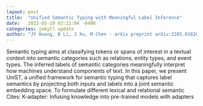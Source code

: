 ```yaml
---
layout: post
title:  "Unified Semantic Typing with Meaningful Label Inference"
date:   2022-05-10 03:22:04 -0400
categories: jekyll update
author: "JY Huang, B Li, J Xu, M Chen - arXiv preprint arXiv:2205.01826, 2022"
---
```

Semantic typing aims at classifying tokens or spans of interest in a textual context into semantic categories such as relations, entity types, and event types. The inferred labels of semantic categories meaningfully interpret how machines understand components of text. In this paper, we present UniST, a unified framework for semantic typing that captures label semantics by projecting both inputs and labels into a joint semantic embedding space. To formulate different lexical and relational semantic Cites: K-adapter: Infusing knowledge into pre-trained models with adapters